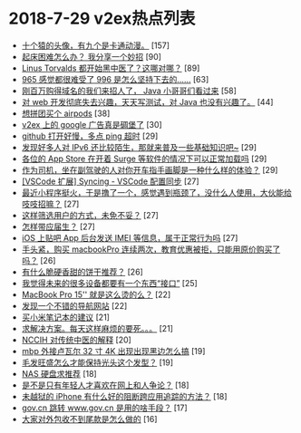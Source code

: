 # 2018-7-29 v2ex热点列表

+ [十个猿的头像，有九个是卡通动漫。](https://www.v2ex.com/t/474936#reply157) [157]
+ [起床困难怎么办？ 我分享一个妙招](https://www.v2ex.com/t/474878#reply90) [90]
+ [Linus Torvalds 都开始黑中医了？这哪对哪？](https://www.v2ex.com/t/474968#reply89) [89]
+ [965 感觉都很难受了 996 是怎么坚持下去的……](https://www.v2ex.com/t/474941#reply63) [63]
+ [刚百万购得域名的我们来招人了， Java 小哥哥们看过来](https://www.v2ex.com/t/474883#reply58) [58]
+ [对 web 开发彻底失去兴趣，天天写测试，对 Java 也没有兴趣了。](https://www.v2ex.com/t/474926#reply44) [44]
+ [想拼团买个 airpods](https://www.v2ex.com/t/474919#reply38) [38]
+ [v2ex 上的 google 广告真是碉堡了](https://www.v2ex.com/t/474949#reply30) [30]
+ [github 打开好慢，多点 ping 超时](https://www.v2ex.com/t/474928#reply29) [29]
+ [发现好多人对 IPv6 还比较陌生，那就来普及一些基础知识吧~](https://www.v2ex.com/t/474951#reply29) [29]
+ [各位的 App Store 在开着 Surge 等软件的情况下可以正常加载吗](https://www.v2ex.com/t/474837#reply29) [29]
+ [作为司机，坐在副驾驶的人对你开车指手画脚是一种什么样的体验？](https://www.v2ex.com/t/474855#reply29) [29]
+ [[VSCode 扩展] Syncing - VSCode 配置同步](https://www.v2ex.com/t/474888#reply27) [27]
+ [最近小程序挺火，于是撸了一个，感觉遇到瓶颈了，没什么人使用，大伙能给吱吱招嘛？](https://www.v2ex.com/t/474893#reply27) [27]
+ [这样筛选用户的方式，未免不妥？](https://www.v2ex.com/t/474950#reply27) [27]
+ [怎样带应届生？](https://www.v2ex.com/t/474866#reply27) [27]
+ [iOS 上贴吧 App 后台发送 IMEI 等信息，属于正常行为吗](https://www.v2ex.com/t/474872#reply27) [27]
+ [手头紧，购买 macbookPro 连续两次，教育优惠被拒，只能用原价购买了吗？](https://www.v2ex.com/t/474934#reply26) [26]
+ [有什么脆硬香甜的饼干推荐？](https://www.v2ex.com/t/474940#reply26) [26]
+ [我觉得未来的很多设备都要有一个东西“接口”](https://www.v2ex.com/t/474916#reply25) [25]
+ [MacBook Pro 15'' 就是这么烫的么？](https://www.v2ex.com/t/474976#reply22) [22]
+ [发现一个不错的导航网站](https://www.v2ex.com/t/474839#reply22) [22]
+ [买小米笔记本的建议](https://www.v2ex.com/t/474956#reply21) [21]
+ [求解决方案。每天这样麻烦的要死。。。](https://www.v2ex.com/t/474959#reply21) [21]
+ [NCCIH 对传统中医的解释](https://www.v2ex.com/t/474984#reply20) [20]
+ [mbp 外接卢瓦尔 32 寸 4K 出现出现黑边怎么搞](https://www.v2ex.com/t/474908#reply19) [19]
+ [毛发旺盛怎么才能保持光头这个发型？](https://www.v2ex.com/t/474989#reply19) [19]
+ [NAS 硬盘求推荐](https://www.v2ex.com/t/474911#reply18) [18]
+ [是不是只有年轻人才喜欢在网上和人争论？](https://www.v2ex.com/t/475001#reply18) [18]
+ [未越狱的 iPhone 有什么好的阻断跨应用追踪的方法？](https://www.v2ex.com/t/474848#reply18) [18]
+ [gov.cn 跳转 www.gov.cn 是用的啥手段？](https://www.v2ex.com/t/474854#reply17) [17]
+ [大家对外包收不到尾款是怎么做的](https://www.v2ex.com/t/474996#reply16) [16]
